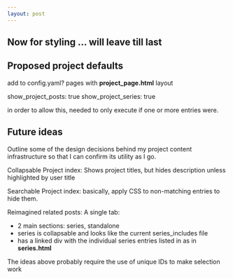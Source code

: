 ```yaml
---
layout: post
---
```


## Now for styling ... will leave till last


## Proposed project defaults

add to config.yaml?
pages with **project_page.html** layout

show_project_posts: true
show_project_series: true

in order to allow this, needed to only execute if one or more entries were.

## Future ideas

Outline some of the design decisions behind my project content infrastructure so that I can confirm its utility as I go.

Collapsable Project index: Shows project titles, but hides description unless highlighted by user
title

Searchable Project index: basically, apply CSS to non-matching entries to hide them.

Reimagined related posts:
A single tab:
* 2 main sections: series, standalone
* series is collapsable and looks like the current series_includes file
* has a linked div with the individual series entries listed in as in **series.html**

The ideas above probably require the use of unique IDs to make selection work